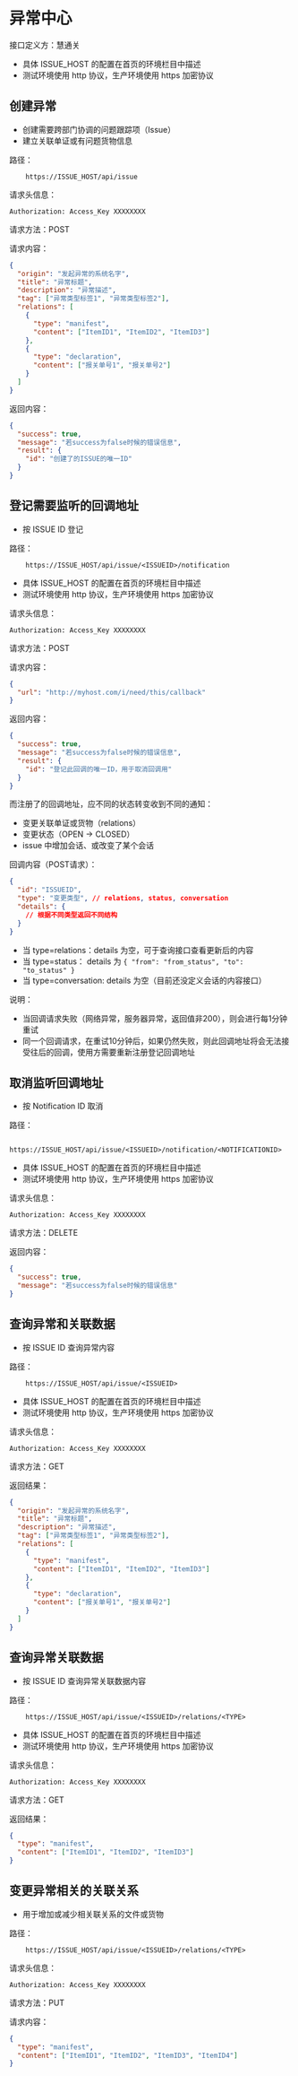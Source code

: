 # 异常中心

接口定义方：慧通关

- 具体 ISSUE_HOST 的配置在首页的环境栏目中描述
- 测试环境使用 http 协议，生产环境使用 https 加密协议

## 创建异常

- 创建需要跨部门协调的问题跟踪项（Issue）
- 建立关联单证或有问题货物信息

路径：

```
    https://ISSUE_HOST/api/issue
```

请求头信息：

```
Authorization: Access_Key XXXXXXXX
```

请求方法：POST

请求内容：

```json
{
  "origin": "发起异常的系统名字",
  "title": "异常标题",
  "description": "异常描述",
  "tag": ["异常类型标签1", "异常类型标签2"],
  "relations": [
    {
      "type": "manifest",
      "content": ["ItemID1", "ItemID2", "ItemID3"]
    },
    {
      "type": "declaration",
      "content": ["报关单号1", "报关单号2"]
    }
  ]
}
```

返回内容：

```json
{
  "success": true,
  "message": "若success为false时候的错误信息",
  "result": {
    "id": "创建了的ISSUE的唯一ID"
  }
}
```

## 登记需要监听的回调地址

- 按 ISSUE ID 登记

路径：

```
    https://ISSUE_HOST/api/issue/<ISSUEID>/notification
```

- 具体 ISSUE_HOST 的配置在首页的环境栏目中描述
- 测试环境使用 http 协议，生产环境使用 https 加密协议

请求头信息：

```
Authorization: Access_Key XXXXXXXX
```

请求方法：POST

请求内容：

```json
{
  "url": "http://myhost.com/i/need/this/callback"
}
```

返回内容：

```json
{
  "success": true,
  "message": "若success为false时候的错误信息",
  "result": {
    "id": "登记此回调的唯一ID，用于取消回调用"
  }
}
```

而注册了的回调地址，应不同的状态转变收到不同的通知：

- 变更关联单证或货物（relations）
- 变更状态（OPEN -> CLOSED）
- issue 中增加会话、或改变了某个会话

回调内容（POST请求）：

```json
{
  "id": "ISSUEID",
  "type": "变更类型", // relations, status, conversation
  "details": {
    // 根据不同类型返回不同结构
  }
}
```

- 当 type=relations：details 为空，可于查询接口查看更新后的内容
- 当 type=status： details 为 `{ "from": "from_status", "to": "to_status" }`
- 当 type=conversation: details 为空（目前还没定义会话的内容接口）

说明：
* 当回调请求失败（网络异常，服务器异常，返回值非200），则会进行每1分钟重试
* 同一个回调请求，在重试10分钟后，如果仍然失败，则此回调地址将会无法接受往后的回调，使用方需要重新注册登记回调地址

## 取消监听回调地址

- 按 Notification ID 取消

路径：

```
    https://ISSUE_HOST/api/issue/<ISSUEID>/notification/<NOTIFICATIONID>
```

- 具体 ISSUE_HOST 的配置在首页的环境栏目中描述
- 测试环境使用 http 协议，生产环境使用 https 加密协议

请求头信息：

```
Authorization: Access_Key XXXXXXXX
```

请求方法：DELETE

返回内容：

```json
{
  "success": true,
  "message": "若success为false时候的错误信息"
}
```

## 查询异常和关联数据

- 按 ISSUE ID 查询异常内容

路径：

```
    https://ISSUE_HOST/api/issue/<ISSUEID>
```

- 具体 ISSUE_HOST 的配置在首页的环境栏目中描述
- 测试环境使用 http 协议，生产环境使用 https 加密协议

请求头信息：

```
Authorization: Access_Key XXXXXXXX
```

请求方法：GET

返回结果：

```json
{
  "origin": "发起异常的系统名字",
  "title": "异常标题",
  "description": "异常描述",
  "tag": ["异常类型标签1", "异常类型标签2"],
  "relations": [
    {
      "type": "manifest",
      "content": ["ItemID1", "ItemID2", "ItemID3"]
    },
    {
      "type": "declaration",
      "content": ["报关单号1", "报关单号2"]
    }
  ]
}
```

## 查询异常关联数据

- 按 ISSUE ID 查询异常关联数据内容

路径：

```
    https://ISSUE_HOST/api/issue/<ISSUEID>/relations/<TYPE>
```

- 具体 ISSUE_HOST 的配置在首页的环境栏目中描述
- 测试环境使用 http 协议，生产环境使用 https 加密协议

请求头信息：

```
Authorization: Access_Key XXXXXXXX
```

请求方法：GET

返回结果：

```json
{
  "type": "manifest",
  "content": ["ItemID1", "ItemID2", "ItemID3"]
}
```

## 变更异常相关的关联关系

- 用于增加或减少相关联关系的文件或货物

路径：

```
    https://ISSUE_HOST/api/issue/<ISSUEID>/relations/<TYPE>
```

请求头信息：

```
Authorization: Access_Key XXXXXXXX
```

请求方法：PUT

请求内容：

```json
{
  "type": "manifest",
  "content": ["ItemID1", "ItemID2", "ItemID3", "ItemID4"]
}
```
